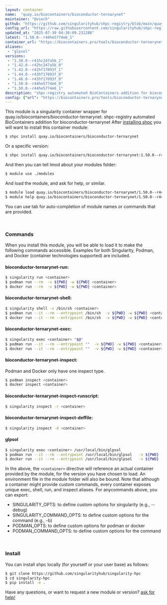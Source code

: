 ```yaml
---
layout: container
name:  "quay.io/biocontainers/bioconductor-ternarynet"
maintainer: "@vsoch"
github: "https://github.com/singularityhub/shpc-registry/blob/main/quay.io/biocontainers/bioconductor-ternarynet/container.yaml"
config_url: "https://raw.githubusercontent.com/singularityhub/shpc-registry/main/quay.io/biocontainers/bioconductor-ternarynet/container.yaml"
updated_at: "2025-07-30 04:36:09.231288"
latest: "1.50.0--r44he5774e6_1"
container_url: "https://biocontainers.pro/tools/bioconductor-ternarynet"
aliases:
 - "glpsol"
versions:
 - "1.38.0--r41hc247a5b_2"
 - "1.42.0--r42hc247a5b_0"
 - "1.42.0--r42hf17093f_1"
 - "1.44.0--r43hf17093f_0"
 - "1.46.0--r43hf17093f_0"
 - "1.50.0--r44he5774e6_0"
 - "1.50.0--r44he5774e6_1"
description: "shpc-registry automated BioContainers addition for bioconductor-ternarynet"
config: {"url": "https://biocontainers.pro/tools/bioconductor-ternarynet", "maintainer": "@vsoch", "description": "shpc-registry automated BioContainers addition for bioconductor-ternarynet", "latest": {"1.50.0--r44he5774e6_1": "sha256:91c42484f2cb58c30483be62e9a0a55ba158bf59b2d3c534b867285554a15ed0"}, "tags": {"1.38.0--r41hc247a5b_2": "sha256:82aa58b7ad43d4b0d06d5dc27959539eba46f464817bfbb974361a0d658a5721", "1.42.0--r42hc247a5b_0": "sha256:178fa0cc8bc671cbe69da341956ef098eba0469b09970d3d4800f5b979d11d61", "1.42.0--r42hf17093f_1": "sha256:d085c215fee258f164ede4f78867b40b8f69a979308899ba0c2f096a7c6eba75", "1.44.0--r43hf17093f_0": "sha256:d3b37eee94bb6e231f5f182e3bec99c5f3eef288906263d1ed1c31ab59ba2250", "1.46.0--r43hf17093f_0": "sha256:927b2804bd86fa913f2ccf9aec3e2373f7a2ad10b7843fe5034e7fc5120b972d", "1.50.0--r44he5774e6_0": "sha256:8b3560fc0d4df6dfe61958d6cdb2994b972571313638b4eb8ca2a76bbb0260da", "1.50.0--r44he5774e6_1": "sha256:91c42484f2cb58c30483be62e9a0a55ba158bf59b2d3c534b867285554a15ed0"}, "docker": "quay.io/biocontainers/bioconductor-ternarynet", "aliases": {"glpsol": "/usr/local/bin/glpsol"}}
---
```


This module is a singularity container wrapper for quay.io/biocontainers/bioconductor-ternarynet.
shpc-registry automated BioContainers addition for bioconductor-ternarynet
After [installing shpc](#install) you will want to install this container module:


```bash
$ shpc install quay.io/biocontainers/bioconductor-ternarynet
```

Or a specific version:

```bash
$ shpc install quay.io/biocontainers/bioconductor-ternarynet:1.50.0--r44he5774e6_1
```

And then you can tell lmod about your modules folder:

```bash
$ module use ./modules
```

And load the module, and ask for help, or similar.

```bash
$ module load quay.io/biocontainers/bioconductor-ternarynet/1.50.0--r44he5774e6_1
$ module help quay.io/biocontainers/bioconductor-ternarynet/1.50.0--r44he5774e6_1
```

You can use tab for auto-completion of module names or commands that are provided.

<br>

### Commands

When you install this module, you will be able to load it to make the following commands accessible.
Examples for both Singularity, Podman, and Docker (container technologies supported) are included.

#### bioconductor-ternarynet-run:

```bash
$ singularity run <container>
$ podman run --rm  -v ${PWD} -w ${PWD} <container>
$ docker run --rm  -v ${PWD} -w ${PWD} <container>
```

#### bioconductor-ternarynet-shell:

```bash
$ singularity shell -s /bin/sh <container>
$ podman run --it --rm --entrypoint /bin/sh  -v ${PWD} -w ${PWD} <container>
$ docker run --it --rm --entrypoint /bin/sh  -v ${PWD} -w ${PWD} <container>
```

#### bioconductor-ternarynet-exec:

```bash
$ singularity exec <container> "$@"
$ podman run --it --rm --entrypoint ""  -v ${PWD} -w ${PWD} <container> "$@"
$ docker run --it --rm --entrypoint ""  -v ${PWD} -w ${PWD} <container> "$@"
```

#### bioconductor-ternarynet-inspect:

Podman and Docker only have one inspect type.

```bash
$ podman inspect <container>
$ docker inspect <container>
```

#### bioconductor-ternarynet-inspect-runscript:

```bash
$ singularity inspect -r <container>
```

#### bioconductor-ternarynet-inspect-deffile:

```bash
$ singularity inspect -d <container>
```


#### glpsol

```bash
$ singularity exec <container> /usr/local/bin/glpsol
$ podman run --it --rm --entrypoint /usr/local/bin/glpsol   -v ${PWD} -w ${PWD} <container> -c " $@"
$ docker run --it --rm --entrypoint /usr/local/bin/glpsol   -v ${PWD} -w ${PWD} <container> -c " $@"
```



In the above, the `<container>` directive will reference an actual container provided
by the module, for the version you have chosen to load. An environment file in the
module folder will also be bound. Note that although a container
might provide custom commands, every container exposes unique exec, shell, run, and
inspect aliases. For anycommands above, you can export:

 - SINGULARITY_OPTS: to define custom options for singularity (e.g., --debug)
 - SINGULARITY_COMMAND_OPTS: to define custom options for the command (e.g., -b)
 - PODMAN_OPTS: to define custom options for podman or docker
 - PODMAN_COMMAND_OPTS: to define custom options for the command

<br>

### Install

You can install shpc locally (for yourself or your user base) as follows:

```bash
$ git clone https://github.com/singularityhub/singularity-hpc
$ cd singularity-hpc
$ pip install -e .
```

Have any questions, or want to request a new module or version? [ask for help!](https://github.com/singularityhub/singularity-hpc/issues)